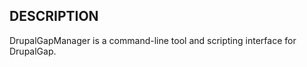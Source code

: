 DESCRIPTION
-----------

DrupalGapManager is a command-line tool and scripting interface for DrupalGap.